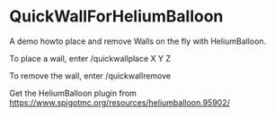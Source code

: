 # QuickWallForHeliumBalloon
A demo howto place and remove Walls on the fly with HeliumBalloon.

To place a wall, enter
/quickwallplace X Y Z

To remove the wall, enter
/quickwallremove

Get the HeliumBalloon plugin from https://www.spigotmc.org/resources/heliumballoon.95902/
